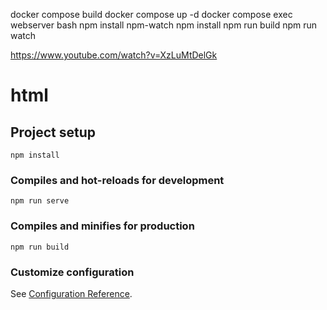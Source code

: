 docker compose build
docker compose up -d
docker compose exec webserver bash
npm install npm-watch
npm install
npm run build
npm run watch


https://www.youtube.com/watch?v=XzLuMtDelGk

# html

## Project setup
```
npm install
```

### Compiles and hot-reloads for development
```
npm run serve
```

### Compiles and minifies for production
```
npm run build
```

### Customize configuration
See [Configuration Reference](https://cli.vuejs.org/config/).
